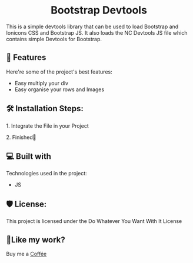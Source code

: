 <h1 align="center" id="title">Bootstrap Devtools</h1>

<p id="description">This is a simple devtools library that can be used to load Bootstrap and Ionicons CSS and Bootstrap JS. It also loads the NC Devtools JS file which contains simple Devtools for Bootstrap.</p>

  
<h2>🧐 Features</h2>

Here're some of the project's best features:

*   Easy multiply your div
*   Easy organise your rows and Images

<h2>🛠️ Installation Steps:</h2>

<p>1. Integrate the File in your Project</p>

<p>2. Finished🎉</p>



  
  
<h2>💻 Built with</h2>

Technologies used in the project:

*   JS

<h2>🛡️ License:</h2>

This project is licensed under the Do Whatever You Want With It License

<h2>💖Like my work?</h2>

Buy me a [Coffée](https://ko-fi.com/fabi98_6)
